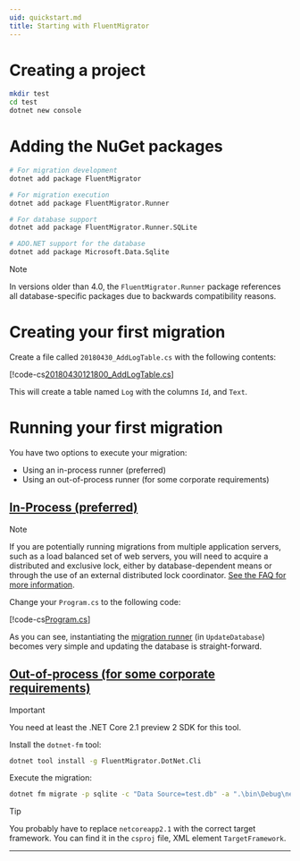 ```yaml
---
uid: quickstart.md
title: Starting with FluentMigrator
---
```


# Creating a project

```bash
mkdir test
cd test
dotnet new console
```

# Adding the NuGet packages

```bash
# For migration development
dotnet add package FluentMigrator

# For migration execution
dotnet add package FluentMigrator.Runner

# For database support
dotnet add package FluentMigrator.Runner.SQLite

# ADO.NET support for the database
dotnet add package Microsoft.Data.Sqlite
```

> [!NOTE]
> In versions older than 4.0, the `FluentMigrator.Runner` package
> references all database-specific packages due to backwards
> compatibility reasons.

# Creating your first migration

Create a file called `20180430_AddLogTable.cs` with the following contents:

[!code-cs[20180430121800_AddLogTable.cs](quickstart/20180430121800_AddLogTable.cs "Your first migration")]

This will create a table named `Log` with the columns `Id`, and `Text`.

# Running your first migration

You have two options to execute your migration:

* Using an in-process runner (preferred)
* Using an out-of-process runner (for some corporate requirements)

## [In-Process (preferred)](#tab/runner-in-process)

> [!NOTE]
> If you are potentially running migrations from multiple application servers, such as a load balanced set of web servers,
> you will need to acquire a distributed and exclusive lock, either by database-dependent means or through the use of an
> external distributed lock coordinator. [See the FAQ for more information](xref:faq#how-can-i-run-migrations-safely-from-multiple-application-servers).

Change your `Program.cs` to the following code:

[!code-cs[Program.cs](quickstart/Program.cs "Migrating the database")]

As you can see, instantiating the [migration runner](xref:FluentMigrator.Runner.IMigrationRunner) (in `UpdateDatabase`) becomes
very simple and updating the database is straight-forward.

## [Out-of-process (for some corporate requirements)](#tab/runner-dotnet-fm)

> [!IMPORTANT]
> You need at least the .NET Core 2.1 preview 2 SDK for this tool.

Install the `dotnet-fm` tool:

```bash
dotnet tool install -g FluentMigrator.DotNet.Cli
```

Execute the migration:

```bash
dotnet fm migrate -p sqlite -c "Data Source=test.db" -a ".\bin\Debug\netcoreapp2.1\test.dll"
```

> [!TIP]
> You probably have to replace `netcoreapp2.1` with the correct target framework. You can find it in the `csproj` file, XML element `TargetFramework`.

***

